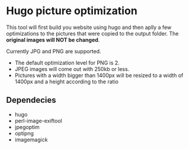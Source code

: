 # Hugo picture optimization

This tool will first build you website using hugo and then aplly a few optimizations to the pictures that were copied to the output folder. The **original images will NOT be changed**.

Currently JPG and PNG are supported.

- The default optimization level for PNG is 2.
- JPEG images will come out with 250kb or less.
- Pictures with a width bigger than 1400px will be resized to a width of 1400px and a height according to the ratio

## Dependecies
- hugo
- perl-image-exiftool
- jpegoptim
- optipng
- imagemagick
